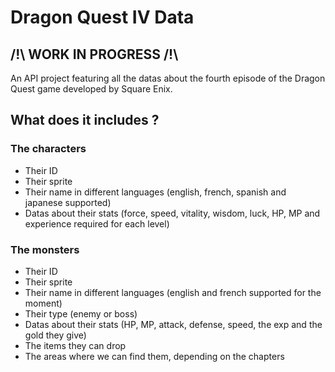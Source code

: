 # Dragon Quest IV Data

## /!\ WORK IN PROGRESS /!\

An API project featuring all the datas about the fourth episode of the Dragon Quest game developed by Square Enix.

## What does it includes ?

### The characters

- Their ID
- Their sprite
- Their name in different languages (english, french, spanish and japanese supported)
- Datas about their stats (force, speed, vitality, wisdom, luck, HP, MP and experience required for each level)

### The monsters

- Their ID
- Their sprite
- Their name in different languages (english and french supported for the moment)
- Their type (enemy or boss)
- Datas about their stats (HP, MP, attack, defense, speed, the exp and the gold they give)
- The items they can drop
- The areas where we can find them, depending on the chapters
